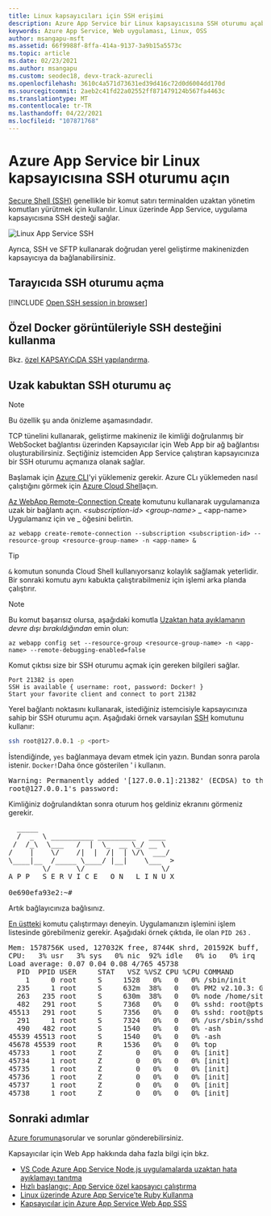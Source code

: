 ```yaml
---
title: Linux kapsayıcıları için SSH erişimi
description: Azure App Service bir Linux kapsayıcısına SSH oturumu açabilirsiniz. Özel Linux kapsayıcıları, özel görüntinizdeki bazı değişikliklerle desteklenir.
keywords: Azure App Service, Web uygulaması, Linux, OSS
author: msangapu-msft
ms.assetid: 66f9988f-8ffa-414a-9137-3a9b15a5573c
ms.topic: article
ms.date: 02/23/2021
ms.author: msangapu
ms.custom: seodec18, devx-track-azurecli
ms.openlocfilehash: 3610c4a571d73631ed39d416c72d0d6004dd170d
ms.sourcegitcommit: 2aeb2c41fd22a02552ff871479124b567fa4463c
ms.translationtype: MT
ms.contentlocale: tr-TR
ms.lasthandoff: 04/22/2021
ms.locfileid: "107871768"
---
```

# <a name="open-an-ssh-session-to-a-linux-container-in-azure-app-service"></a>Azure App Service bir Linux kapsayıcısına SSH oturumu açın

[Secure Shell (SSH)](https://wikipedia.org/wiki/Secure_Shell) genellikle bir komut satırı terminalden uzaktan yönetim komutları yürütmek için kullanılır. Linux üzerinde App Service, uygulama kapsayıcısına SSH desteği sağlar. 

![Linux App Service SSH](./media/configure-linux-open-ssh-session/app-service-linux-ssh.png)

Ayrıca, SSH ve SFTP kullanarak doğrudan yerel geliştirme makinenizden kapsayıcıya da bağlanabilirsiniz.

## <a name="open-ssh-session-in-browser"></a>Tarayıcıda SSH oturumu açma

[!INCLUDE [Open SSH session in browser](../../includes/app-service-web-ssh-connect-no-h.md)]

## <a name="use-ssh-support-with-custom-docker-images"></a>Özel Docker görüntüleriyle SSH desteğini kullanma

Bkz. [özel KAPSAYıCıDA SSH yapılandırma](configure-custom-container.md#enable-ssh).

## <a name="open-ssh-session-from-remote-shell"></a>Uzak kabuktan SSH oturumu aç

> [!NOTE]
> Bu özellik şu anda önizleme aşamasındadır.
>

TCP tünelini kullanarak, geliştirme makineniz ile kimliği doğrulanmış bir WebSocket bağlantısı üzerinden Kapsayıcılar için Web App bir ağ bağlantısı oluşturabilirsiniz. Seçtiğiniz istemciden App Service çalıştıran kapsayıcınıza bir SSH oturumu açmanıza olanak sağlar.

Başlamak için [Azure CLI](/cli/azure/install-azure-cli)'yi yüklemeniz gerekir. Azure CLı yüklemeden nasıl çalıştığını görmek için [Azure Cloud Shell](../cloud-shell/overview.md)açın. 

[Az WebApp Remote-Connection Create](/cli/azure/ext/webapp/webapp/remote-connection#ext-webapp-az-webapp-remote-connection-create) komutunu kullanarak uygulamanıza uzak bir bağlantı açın. _\<subscription-id>_ _\<group-name>_ \_ \<app-name> Uygulamanız için ve _ öğesini belirtin.

```azurecli-interactive
az webapp create-remote-connection --subscription <subscription-id> --resource-group <resource-group-name> -n <app-name> &
```

> [!TIP]
> `&` komutun sonunda Cloud Shell kullanıyorsanız kolaylık sağlamak yeterlidir. Bir sonraki komutu aynı kabukta çalıştırabilmeniz için işlemi arka planda çalıştırır.

> [!NOTE]
> Bu komut başarısız olursa, aşağıdaki komutla [Uzaktan hata ayıklamanın](https://medium.com/@auchenberg/introducing-remote-debugging-of-node-js-apps-on-azure-app-service-from-vs-code-in-public-preview-9b8d83a6e1f0) *devre dışı bırakıldığından* emin olun:
>
> ```azurecli-interactive
> az webapp config set --resource-group <resource-group-name> -n <app-name> --remote-debugging-enabled=false
> ```

Komut çıktısı size bir SSH oturumu açmak için gereken bilgileri sağlar.

```output
Port 21382 is open
SSH is available { username: root, password: Docker! }
Start your favorite client and connect to port 21382
```

Yerel bağlantı noktasını kullanarak, istediğiniz istemcisiyle kapsayıcınıza sahip bir SSH oturumu açın. Aşağıdaki örnek varsayılan [SSH](https://ss64.com/bash/ssh.html) komutunu kullanır:

```bash
ssh root@127.0.0.1 -p <port>
```

İstendiğinde, `yes` bağlanmaya devam etmek için yazın. Bundan sonra parola istenir. `Docker!`Daha önce gösterilen ' i kullanın.

<pre>
Warning: Permanently added '[127.0.0.1]:21382' (ECDSA) to the list of known hosts.
root@127.0.0.1's password:
</pre>

Kimliğiniz doğrulandıktan sonra oturum hoş geldiniz ekranını görmeniz gerekir.

<pre>
  _____
  /  _  \ __________ _________   ____
 /  /_\  \___   /  |  \_  __ \_/ __ \
/    |    \/    /|  |  /|  | \/\  ___/
\____|__  /_____ \____/ |__|    \___  &gt;
        \/      \/                  \/
A P P   S E R V I C E   O N   L I N U X

0e690efa93e2:~#
</pre>

Artık bağlayıcınıza bağlısınız.  

[En üstteki](https://ss64.com/bash/top.html) komutu çalıştırmayı deneyin. Uygulamanızın işlemini işlem listesinde görebilmeniz gerekir. Aşağıdaki örnek çıktıda, ile olan `PID 263` .

<pre>
Mem: 1578756K used, 127032K free, 8744K shrd, 201592K buff, 341348K cached
CPU:   3% usr   3% sys   0% nic  92% idle   0% io   0% irq   0% sirq
Load average: 0.07 0.04 0.08 4/765 45738
  PID  PPID USER     STAT   VSZ %VSZ CPU %CPU COMMAND
    1     0 root     S     1528   0%   0   0% /sbin/init
  235     1 root     S     632m  38%   0   0% PM2 v2.10.3: God Daemon (/root/.pm2)
  263   235 root     S     630m  38%   0   0% node /home/site/wwwroot/app.js
  482   291 root     S     7368   0%   0   0% sshd: root@pts/0
45513   291 root     S     7356   0%   0   0% sshd: root@pts/1
  291     1 root     S     7324   0%   0   0% /usr/sbin/sshd
  490   482 root     S     1540   0%   0   0% -ash
45539 45513 root     S     1540   0%   0   0% -ash
45678 45539 root     R     1536   0%   0   0% top
45733     1 root     Z        0   0%   0   0% [init]
45734     1 root     Z        0   0%   0   0% [init]
45735     1 root     Z        0   0%   0   0% [init]
45736     1 root     Z        0   0%   0   0% [init]
45737     1 root     Z        0   0%   0   0% [init]
45738     1 root     Z        0   0%   0   0% [init]
</pre>

## <a name="next-steps"></a>Sonraki adımlar

[Azure forumuna](/answers/topics/azure-webapps.html)sorular ve sorunlar gönderebilirsiniz.

Kapsayıcılar için Web App hakkında daha fazla bilgi için bkz.

* [VS Code Azure App Service Node.js uygulamalarda uzaktan hata ayıklamayı tanıtma](https://medium.com/@auchenberg/introducing-remote-debugging-of-node-js-apps-on-azure-app-service-from-vs-code-in-public-preview-9b8d83a6e1f0)
* [Hızlı başlangıç: App Service özel kapsayıcı çalıştırma](quickstart-custom-container.md?pivots=container-linux)
* [Linux üzerinde Azure App Service’te Ruby Kullanma](quickstart-ruby.md)
* [Kapsayıcılar için Azure App Service Web App SSS](faq-app-service-linux.md)
